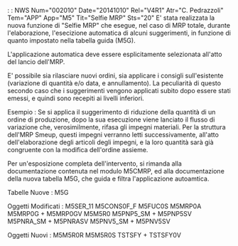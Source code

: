 :  : NWS Num="002010" Date="20141010" Rel="V4R1" Atr="C. Pedrazzoli" Tem="APP" App="M5" Tit="Selfie MRP" Sts="20"
E' stata realizzata la nuova funzione di "Selfie MRP" che esegue, nel caso di MRP totale, durante l'elaborazione, l'esecizione automatica di alcuni suggerimenti, in funzione di quanto impostato nella tabella guida (M5G).

L'applicazione automatica deve essere esplicitamente selezionata all'atto del lancio dell'MRP.

E' possibile sia rilasciare nuovi ordini, sia applicare i consigli sull'esistente (variazione di quantità e/o data, e annullamento). La peculiarità di questo secondo caso che i suggerimenti vengono applicati subito dopo essere stati emessi, e quindi sono recepiti ai livelli inferiori.

Esempio : 
Se si applica il suggerimento di riduzione della quantità di un ordine di produzione, dopo la sua esecuzione viene lanciato il flusso di variazione che, verosimilmente, rifasa gli impegni materiali.
Per la struttura dell'MRP Smeup, questi impegni verranno letti successivamente, all'atto dell'elaborazione degli articoli degli impegni, e la loro quantità sarà già congruente con la modifica dell'ordine assieme.

Per un'esposizione completa dell'intervento, si rimanda alla documentazione contenuta nel modulo M5CMRP, ed alla documentazione della nuova tabella M5G, che guida e filtra l'applicazione autoamtica.

Tabelle Nuove : 
M5G

Oggetti Modificati : 
M5SER_11
M5CONS0F_F
M5FUC0S
M5MRP0A
M5MRP0G   + M5MRP0GV
M5M5R0
M5PNP5_SM + M5PNP5SV
M5PNRA_SM + M5PNRASV
M5PNV5_SM + M5PNV5SV

Oggetti Nuovi : 
M5M5R0R
M5M5R0S
TSTSFY    + TSTSFY0V
